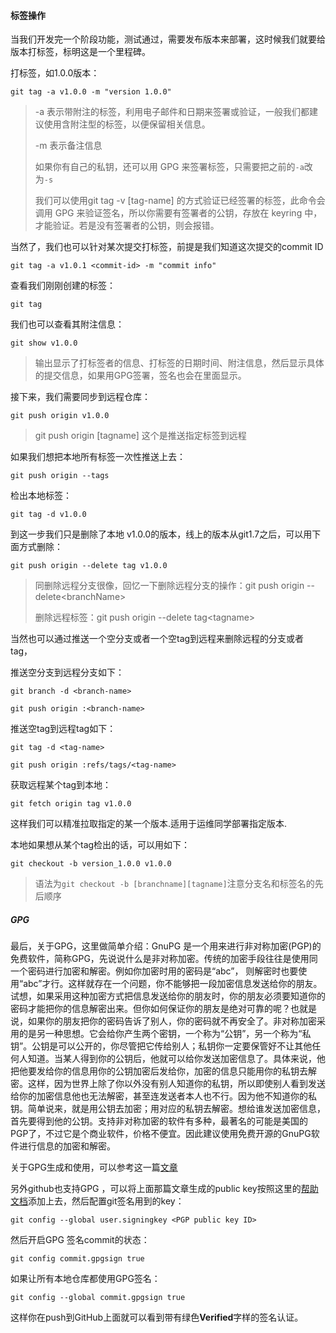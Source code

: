 #### 标签操作

当我们开发完一个阶段功能，测试通过，需要发布版本来部署，这时候我们就要给版本打标签，标明这是一个里程碑。

打标签，如1.0.0版本：

```
git tag -a v1.0.0 -m "version 1.0.0"
```

> -a 表示带附注的标签，利用电子邮件和日期来签署或验证，一般我们都建议使用含附注型的标签，以便保留相关信息。
>
> -m 表示备注信息
>
> 如果你有自己的私钥，还可以用 GPG 来签署标签，只需要把之前的`-a`改为`-s`
>
> 我们可以使用git tag -v \[tag-name\] 的方式验证已经签署的标签，此命令会调用 GPG 来验证签名，所以你需要有签署者的公钥，存放在 keyring 中，才能验证。若是没有签署者的公钥，则会报错。

当然了，我们也可以针对某次提交打标签，前提是我们知道这次提交的commit ID

```
git tag -a v1.0.1 <commit-id> -m "commit info"
```

查看我们刚刚创建的标签：

```
git tag
```

我们也可以查看其附注信息：

```
git show v1.0.0 
```

> 输出显示了打标签者的信息、打标签的日期时间、附注信息，然后显示具体的提交信息，如果用GPG签署，签名也会在里面显示。

接下来，我们需要同步到远程仓库：

```
git push origin v1.0.0
```

> git push origin \[tagname\] 这个是推送指定标签到远程

如果我们想把本地所有标签一次性推送上去：

```
git push origin --tags
```

检出本地标签：

```
git tag -d v1.0.0
```

到这一步我们只是删除了本地 v1.0.0的版本，线上的版本从git1.7之后，可以用下面方式删除：

```
git push origin --delete tag v1.0.0
```

> 同删除远程分支很像，回忆一下删除远程分支的操作：git push origin --delete&lt;branchName&gt;
>
> 删除远程标签：git push origin --delete tag&lt;tagname&gt;

当然也可以通过推送一个空分支或者一个空tag到远程来删除远程的分支或者tag，

推送空分支到远程分支如下：

```
git branch -d <branch-name>

git push origin :<branch-name>
```

推送空tag到远程tag如下：

```
git tag -d <tag-name>

git push origin :refs/tags/<tag-name>
```

获取远程某个tag到本地：

```
git fetch origin tag v1.0.0
```

这样我们可以精准拉取指定的某一个版本.适用于运维同学部署指定版本.

本地如果想从某个tag检出的话，可以用如下：

```
git checkout -b version_1.0.0 v1.0.0
```

> 语法为`git checkout -b [branchname][tagname]`注意分支名和标签名的先后顺序

##### GPG

最后，关于GPG，这里做简单介绍：GnuPG 是一个用来进行非对称加密(PGP)的免费软件，简称GPG，先说说什么是非对称加密。传统的加密手段往往是使用同一个密码进行加密和解密。例如你加密时用的密码是“abc”， 则解密时也要使用“abc”才行。这样就存在一个问题，你不能够把一段加密信息发送给你的朋友。试想，如果采用这种加密方式把信息发送给你的朋友时，你的朋友必须要知道你的密码才能把你的信息解密出来。但你如何保证你的朋友是绝对可靠的呢？也就是说，如果你的朋友把你的密码告诉了别人，你的密码就不再安全了。非对称加密采用的是另一种思想。它会给你产生两个密钥，一个称为“公钥”，另一个称为“私钥”。公钥是可以公开的，你尽管把它传给别人；私钥你一定要保管好不让其他任何人知道。当某人得到你的公钥后，他就可以给你发送加密信息了。具体来说，他把他要发给你的信息用你的公钥加密后发给你，加密的信息只能用你的私钥去解密。这样，因为世界上除了你以外没有别人知道你的私钥，所以即使别人看到发送给你的加密信息他也无法解密，甚至连发送者本人也不行。因为他不知道你的私钥。简单说来，就是用公钥去加密；用对应的私钥去解密。想给谁发送加密信息，首先要得到他的公钥。支持非对称加密的软件有多种，最著名的可能是美国的PGP了，不过它是个商业软件，价格不便宜。因此建议使用免费开源的GnuPG软件进行信息的加密和解密。

关于GPG生成和使用，可以参考这一篇[文章](#)

另外github也支持GPG ，可以将上面那篇文章生成的public key按照这里的[帮助文档](#)添加上去，然后配置git签名用到的key：

```
git config --global user.signingkey <PGP public key ID>
```

然后开启GPG 签名commit的状态：

```
git config commit.gpgsign true
```

如果让所有本地仓库都使用GPG签名：

```
git config --global commit.gpgsign true
```

这样你在push到GitHub上面就可以看到带有绿色**Verified**字样的签名认证。

